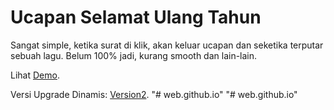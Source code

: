 # Ucapan Selamat Ulang Tahun
Sangat simple, ketika surat di klik, akan keluar ucapan dan seketika terputar sebuah lagu. Belum 100% jadi, kurang smooth dan lain-lain.

Lihat [Demo](https://strbagus.github.io/selamat-ultah/).

Versi Upgrade Dinamis: [Version2](https://github.com/strbagus/ucapan-v2).
"# web.github.io" 
"# web.github.io" 
